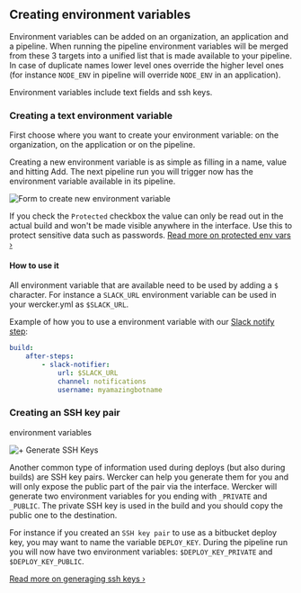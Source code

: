 ## Creating environment variables

Environment variables can be added on an organization, an application and a
pipeline. When running the pipeline environment variables will be merged from
these 3 targets into a unified list that is made available to your pipeline. In
case of duplicate names lower level ones override the higher level ones (for
instance `NODE_ENV` in pipeline will override `NODE_ENV` in an application).

Environment variables include text fields and ssh keys.

### <a name="text-env-var" class="anchor"></a>Creating a text environment variable

First choose where you want to create your environment variable: on the
organization, on the application or on the pipeline.

Creating a new environment variable is as simple as filling in a name, value and
hitting Add. The next pipeline run you will trigger now has the environment variable
available in its pipeline.

![Form to create new environment variable](/images/creating-env-vars_1.png)

If you check the `Protected` checkbox the value can only be read out in the
actual build and won't be made visible anywhere in the interface. Use this to
protect sensitive data such as passwords. [Read more on protected env vars
&rsaquo;](/docs/environment-variables/protected-variables.html)

#### How to use it

All environment variable that are available need to be used by adding a `$` character.
For instance a `SLACK_URL` environment variable  can be used in your
wercker.yml as `$SLACK_URL`.

Example of how you to use a environment variable with our
[Slack notify step](https://app.wercker.com/applications/54d4a6c742494161430000f5/tab/details):

```yaml
build:
    after-steps:
        - slack-notifier:
            url: $SLACK_URL
            channel: notifications
            username: myamazingbotname
```

### <a name="ssh-env-var" class="anchor"></a>Creating an SSH key pair
environment variables

![+ Generate SSH Keys](/images/creating-env-vars_2.png)

Another common type of information used during deploys (but also during builds)
are SSH key pairs. Wercker can help you generate them for you and will only expose
the public part of the pair via the interface. Wercker will generate two
environment variables for you ending with `_PRIVATE` and `_PUBLIC`. The private
SSH key is used in the build and you should copy the public one to the
destination.

For instance if you created an `SSH key pair` to use as a bitbucket deploy key,
you may want to name the variable `DEPLOY_KEY`. During the pipeline
run you will now have two environment variables: `$DEPLOY_KEY_PRIVATE`
and `$DEPLOY_KEY_PUBLIC`.

[Read more on generaging ssh keys &rsaquo;](/docs/ssh-keys/generating-ssh-keys.html)
